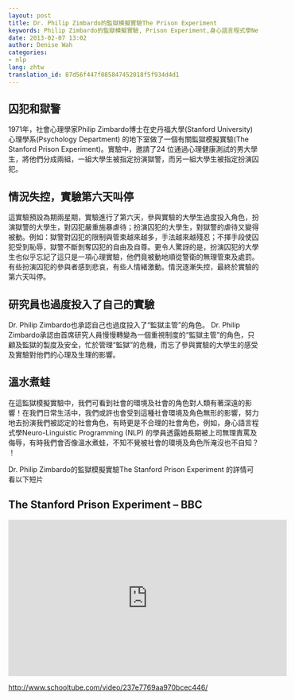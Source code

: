 ```yaml
---
layout: post
title: Dr. Philip Zimbardo的監獄模擬實驗The Prison Experiment
keywords: Philip Zimbardo的監獄模擬實驗, Prison Experiment,身心語言程式學Neuro-Linguistic Programming,NLP
date: 2013-02-07 13:02
author: Denise Wah
categories:
- nlp
lang: zhtw
translation_id: 87d56f447f085847452018f5f934d4d1
---
```


## 囚犯和獄警

1971年，社會心理學家Philip Zimbardo博士在史丹福大學(Stanford University) 心理學系(Psychology Department) 的地下室做了一個有關監獄模擬實驗(The Stanford Prison Experiment)。實驗中，邀請了24 位通過心理健康測試的男大學生，將他們分成兩組，一組大學生被指定扮演獄警，而另一組大學生被指定扮演囚犯。

## 情況失控，實驗第六天叫停

這實驗預設為期兩星期，實驗進行了第六天，參與實驗的大學生過度投入角色，扮演獄警的大學生，對囚犯嚴重施暴虐待；扮演囚犯的大學生，對獄警的虐待又變得被動。例如：獄警對囚犯的限制與管束越來越多，手法越來越殘忍；不擇手段使囚犯受到恥辱，獄警不斷剝奪囚犯的自由及自尊。更令人驚訝的是，扮演囚犯的大學生也似乎忘記了這只是一項心理實驗，他們竟被動地順從警衛的無理管束及處罰。有些扮演囚犯的參與者感到悲哀，有些人情緒激動。情況逐漸失控，最終於實驗的第六天叫停。

## 研究員也過度投入了自己的實驗

Dr. Philip Zimbardo也承認自己也過度投入了“監獄主管”的角色。 Dr. Philip Zimbardo承認由首席研究人員慢慢轉變為一個重視制度的“監獄主管”的角色，只顧及監獄的製度及安全，忙於管理“監獄”的危機，而忘了參與實驗的大學生的感受及實驗對他們的心理及生理的影響。

## 溫水煮蛙

在這監獄模擬實驗中，我們可看到社會的環境及社會的角色對人類有著深遠的影響！在我們日常生活中，我們或許也會受到這種社會環境及角色無形的影響，努力地去扮演我們被認定的社會角色，有時更是不合理的社會角色，例如，身心語言程式學Neuro-Linguistic Programming (NLP) 的學員透露她長期被上司無理責罵及侮辱，有時我們會否像溫水煮蛙，不知不覺被社會的環境及角色所淹沒也不自知？ ！


Dr. Philip Zimbardo的監獄模擬實驗The Stanford Prison Experiment 的詳情可看以下短片

## The Stanford Prison Experiment –​​ BBC

<iframe width="560" height="315"  
        src="http://www.youtube.com/embed/VYv3J12pARM" 
        frameborder="0" allowfullscreen ></iframe> 

http://www.schooltube.com/video/237e7769aa970bcec446/
